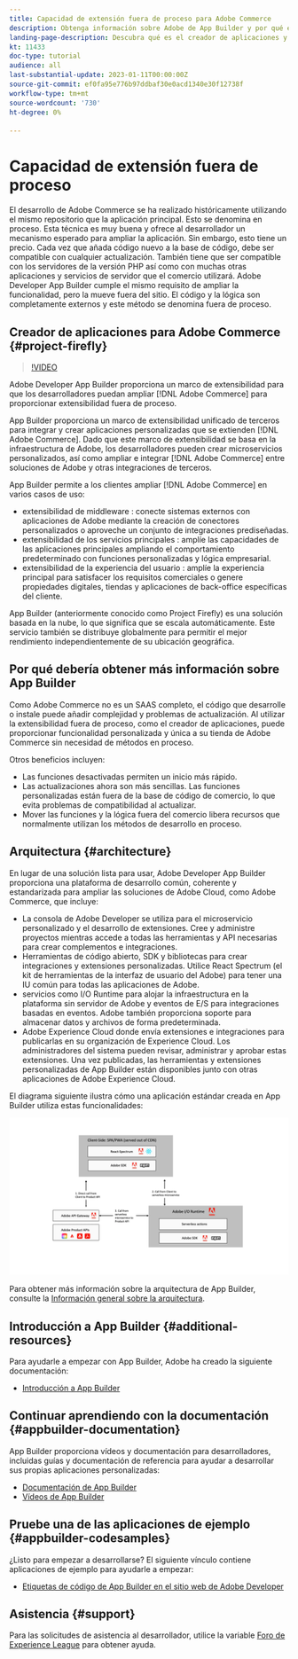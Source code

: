 ```yaml
---
title: Capacidad de extensión fuera de proceso para Adobe Commerce
description: Obtenga información sobre Adobe de App Builder y por qué es un aspecto importante de la extensibilidad fuera de proceso.
landing-page-description: Descubra qué es el creador de aplicaciones y cómo puede ayudarle con las estrategias de desarrollo de Adobe Commerce.
kt: 11433
doc-type: tutorial
audience: all
last-substantial-update: 2023-01-11T00:00:00Z
source-git-commit: ef0fa95e776b97ddbaf30e0acd1340e30f12738f
workflow-type: tm+mt
source-wordcount: '730'
ht-degree: 0%

---
```



# Capacidad de extensión fuera de proceso

El desarrollo de Adobe Commerce se ha realizado históricamente utilizando el mismo repositorio que la aplicación principal.  Esto se denomina en proceso.  Esta técnica es muy buena y ofrece al desarrollador un mecanismo esperado para ampliar la aplicación.  Sin embargo, esto tiene un precio.  Cada vez que añada código nuevo a la base de código, debe ser compatible con cualquier actualización.  También tiene que ser compatible con los servidores de la versión PHP así como con muchas otras aplicaciones y servicios de servidor que el comercio utilizará.  Adobe Developer App Builder cumple el mismo requisito de ampliar la funcionalidad, pero la mueve fuera del sitio.  El código y la lógica son completamente externos y este método se denomina fuera de proceso.

## Creador de aplicaciones para Adobe Commerce {#project-firefly}

>[!VIDEO](https://video.tv.adobe.com/v/3412839)

Adobe Developer App Builder proporciona un marco de extensibilidad para que los desarrolladores puedan ampliar [!DNL Adobe Commerce] para proporcionar extensibilidad fuera de proceso.

App Builder proporciona un marco de extensibilidad unificado de terceros para integrar y crear aplicaciones personalizadas que se extienden [!DNL Adobe Commerce]. Dado que este marco de extensibilidad se basa en la infraestructura de Adobe, los desarrolladores pueden crear microservicios personalizados, así como ampliar e integrar [!DNL Adobe Commerce] entre soluciones de Adobe y otras integraciones de terceros.

App Builder permite a los clientes ampliar [!DNL Adobe Commerce] en varios casos de uso:

* extensibilidad de middleware : conecte sistemas externos con aplicaciones de Adobe mediante la creación de conectores personalizados o aproveche un conjunto de integraciones prediseñadas.
* extensibilidad de los servicios principales : amplíe las capacidades de las aplicaciones principales ampliando el comportamiento predeterminado con funciones personalizadas y lógica empresarial.
* extensibilidad de la experiencia del usuario : amplíe la experiencia principal para satisfacer los requisitos comerciales o genere propiedades digitales, tiendas y aplicaciones de back-office específicas del cliente.

App Builder (anteriormente conocido como Project Firefly) es una solución basada en la nube, lo que significa que se escala automáticamente. Este servicio también se distribuye globalmente para permitir el mejor rendimiento independientemente de su ubicación geográfica.

## Por qué debería obtener más información sobre App Builder

Como Adobe Commerce no es un SAAS completo, el código que desarrolle o instale puede añadir complejidad y problemas de actualización. Al utilizar la extensibilidad fuera de proceso, como el creador de aplicaciones, puede proporcionar funcionalidad personalizada y única a su tienda de Adobe Commerce sin necesidad de métodos en proceso.

Otros beneficios incluyen:

* Las funciones desactivadas permiten un inicio más rápido.
* Las actualizaciones ahora son más sencillas. Las funciones personalizadas están fuera de la base de código de comercio, lo que evita problemas de compatibilidad al actualizar.
* Mover las funciones y la lógica fuera del comercio libera recursos que normalmente utilizan los métodos de desarrollo en proceso.

## Arquitectura {#architecture}

En lugar de una solución lista para usar, Adobe Developer App Builder proporciona una plataforma de desarrollo común, coherente y estandarizada para ampliar las soluciones de Adobe Cloud, como Adobe Commerce, que incluye:

* La consola de Adobe Developer se utiliza para el microservicio personalizado y el desarrollo de extensiones. Cree y administre proyectos mientras accede a todas las herramientas y API necesarias para crear complementos e integraciones.
* Herramientas de código abierto, SDK y bibliotecas para crear integraciones y extensiones personalizadas. Utilice React Spectrum (el kit de herramientas de la interfaz de usuario del Adobe) para tener una IU común para todas las aplicaciones de Adobe.
* servicios como I/O Runtime para alojar la infraestructura en la plataforma sin servidor de Adobe y eventos de E/S para integraciones basadas en eventos. Adobe también proporciona soporte para almacenar datos y archivos de forma predeterminada.
* Adobe Experience Cloud donde envía extensiones e integraciones para publicarlas en su organización de Experience Cloud. Los administradores del sistema pueden revisar, administrar y aprobar estas extensiones. Una vez publicadas, las herramientas y extensiones personalizadas de App Builder están disponibles junto con otras aplicaciones de Adobe Experience Cloud.

El diagrama siguiente ilustra cómo una aplicación estándar creada en App Builder utiliza estas funcionalidades:

![Arquitectura](/help/assets/app-builder/firefly-architecture.jpeg)

Para obtener más información sobre la arquitectura de App Builder, consulte la [Información general sobre la arquitectura](https://developer.adobe.com/app-builder/docs/guides/).

## Introducción a App Builder {#additional-resources}

Para ayudarle a empezar con App Builder, Adobe ha creado la siguiente documentación:

* [Introducción a App Builder](https://developer.adobe.com/app-builder/docs/getting_started/)

## Continuar aprendiendo con la documentación {#appbuilder-documentation}

App Builder proporciona vídeos y documentación para desarrolladores, incluidas guías y documentación de referencia para ayudar a desarrollar sus propias aplicaciones personalizadas:

* [Documentación de App Builder](https://developer.adobe.com/app-builder/docs/overview/)
* [Vídeos de App Builder](https://www.youtube.com/playlist?list=PLcVEYUqU7VRfDij-Jbjyw8S8EzW073F_o)

## Pruebe una de las aplicaciones de ejemplo {#appbuilder-codesamples}

¿Listo para empezar a desarrollarse? El siguiente vínculo contiene aplicaciones de ejemplo para ayudarle a empezar:

* [Etiquetas de código de App Builder en el sitio web de Adobe Developer](https://developer.adobe.com/app-builder/docs/resources/)

## Asistencia {#support}

Para las solicitudes de asistencia al desarrollador, utilice la variable [Foro de Experience League](https://experienceleaguecommunities.adobe.com/t5/app-builder/ct-p/project-firefly) para obtener ayuda.

